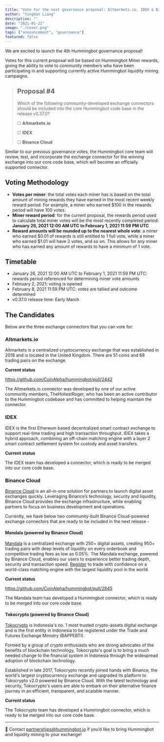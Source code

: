 ```yaml
---
title: "Vote for the next governance proposal: Altmarkets.io, IDEX & Binance Cloud"
author: "Yingdan Liang"
description: ""
date: "2021-01-22"
image: "./cover.png"
tags: ["announcement", "governance"]
featured: false
---
```


We are excited to launch the 4th Hummingbot governance proposal!

Votes for this current proposal will be based on Hummingbot Miner rewards, giving the ability to vote to community members who have been participating in and supporting currently active Hummingbot liquidity mining campaigns.  

> ## Proposal #4
 > Which of the following community-developed exchange connectors should be included into the core Hummingbot code base in the release v0.37.0?
 >   
 > ☐ **Altmarkets.io**
 >  
 > ☐ **IDEX**
 >  
 > ☐ **Binance Cloud**

Similar to our previous governance votes, the Hummingbot core team will review, test, and incorporate the exchange connector for the winning exchange into our core code base, which will become an officially supported connector. 

## Voting Methodology

- **Votes per miner**: the total votes each miner has is based on the total amount of mining rewards they have earned in the most recent weekly reward period. For example, a miner who earned $100 in the rewards period will have 100 votes.
- **Miner reward period**: for the current proposal, the rewards period used to calculate total miner votes will be the most recently completed period: **January 26, 2021 12:00 AM UTC to February 1, 2021 11:59 PM UTC**
- **Reward amounts will be rounded up to the nearest whole vote**: a miner who earned $0.01 of rewards is still entitled to 1 full vote, while a miner who earned $1.01 will have 2 votes, and so on. This allows for any miner who has earned any amount of rewards to have a minimum of 1 vote.  

## Timetable

- January 26, 2021 12:00 AM UTC to February 1, 2021 11:59 PM UTC: rewards period referenced for determining miner vote amounts
- February 2, 2021: voting is opened
- February 8, 2021 11:59 PM UTC: votes are tallied and outcome determined
- v0.37.0 release time: Early March

## The Candidates

Below are the three exchange connectors that you can vote for:

### Altmarkets.io

Altmarkets is a centralized cryptocurrency exchange that was established in 2018 and is located in the United Kingdom. There are 51 coins and 68 trading pairs on the exchange.

**Current status**

https://github.com/CoinAlpha/hummingbot/pull/2442

The Altmarkets.io connector was developed by one of our active community members, TheHoliestRoger, who has been an active contributor to the Hummingbot codebase and has committed to helping maintain the connector.

### IDEX

IDEX is the first Ethereum based decentralized smart contract exchange to support real-time trading and high transaction throughput. IDEX takes a hybrid approach, combining an off-chain matching engine with a layer 2 smart contract settlement system for custody and asset transfers.

**Current status**

The IDEX team has developed a connector, which is ready to be merged into our core code base. 

### Binance Cloud

[Binance Cloud](https://cloud.binance.com/) is an all-in-one solution for partners to launch digital asset exchanges quickly. Leveraging Binance’s technology, security and liquidity, Binance Cloud provides the exchange infrastructure, while enabling partners to focus on business development and operations.

Currently, we have below two community-built Binance Cloud-powered exchange connectors that are ready to be included in the next release - 

#### Mandala (powered by Binance Cloud)

[Mandala](https://mandala.exchange) is a centralized exchange with 250+ digital assets, creating 950+ trading pairs with deep levels of liquidity on every orderbook and competitive trading fees as low as 0.05%. The Mandala exchange, powered by Binance Cloud, enables our users to experience better trading depth, security and transaction speed. [Register](https://trade.mandala.exchange/account/signup?) to trade with confidence on a world-class matching engine with the largest liquidity pool in the world.

**Current status**

https://github.com/CoinAlpha/hummingbot/pull/2845

The Mandala team has developed a Hummingbot connector, which is ready to be merged into our core code base. 

#### Tokocrypto (powered by Binance Cloud)

[Tokocrypto](https://www.tokocrypto.com/) is Indonesia's no. 1 most trusted crypto-assets digital exchange and is the first entity in Indonesia to be registered under the Trade and Futures Exchange Ministry (BAPPEBTI).

Formed by a group of crypto enthusiasts who are strong advocates of the benefits of blockchain technology, Tokocrypto's goal is to bring a much needed change to the financial system in Indonesia through the widespread adoption of blockchain technology.
 
Established in late 2017, Tokocrypto recently joined hands with Binance, the world's largest cryptocurrency exchange and upgraded its platform to Tokocrypto v2.0 powered by Binance Cloud. With the latest technology and security, Tokocrypto's users are able to embark on their alternative finance journey in an efficient, transparent, and scalable manner.

**Current status**

The Tokocrypto team has developed a Hummingbot connector, which is ready to be merged into our core code base. 

---
🏦 Contact partnerships@hummingbot.io if you’d like to bring Hummingbot and liquidity mining to your exchange!